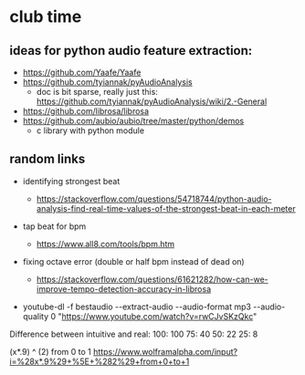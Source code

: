 # club time

## ideas for python audio feature extraction:
* https://github.com/Yaafe/Yaafe
* https://github.com/tyiannak/pyAudioAnalysis
    * doc is bit sparse, really just this: https://github.com/tyiannak/pyAudioAnalysis/wiki/2.-General
* https://github.com/librosa/librosa
* https://github.com/aubio/aubio/tree/master/python/demos
    * c library with python module


## random links
* identifying strongest beat
    * https://stackoverflow.com/questions/54718744/python-audio-analysis-find-real-time-values-of-the-strongest-beat-in-each-meter

* tap beat for bpm
    * https://www.all8.com/tools/bpm.htm

* fixing octave error (double or half bpm instead of dead on)
    * https://stackoverflow.com/questions/61621282/how-can-we-improve-tempo-detection-accuracy-in-librosa




* youtube-dl -f bestaudio --extract-audio --audio-format mp3 --audio-quality 0 "https://www.youtube.com/watch?v=rwCJvSKzQkc"

Difference between intuitive and real:
100: 100
75: 40
50: 22
25: 8

(x*.9) ^ (2) from 0 to 1
https://www.wolframalpha.com/input?i=%28x*.9%29+%5E+%282%29+from+0+to+1

